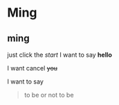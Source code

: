 # Ming
## ming
just click the *start*
I want to say **hello**


I want cancel ~~you~~


I want to say 
> to be or not to be
